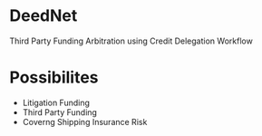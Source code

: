 # DeedNet
Third Party Funding Arbitration using Credit Delegation Workflow

# Possibilites
- Litigation Funding
- Third Party Funding
- Coverng Shipping Insurance Risk
